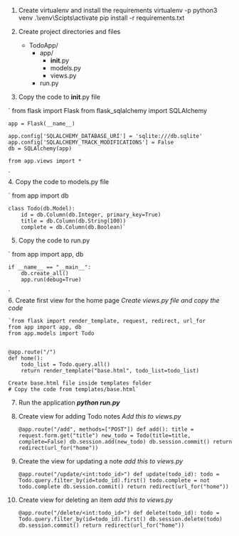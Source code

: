 1. Create virtualenv and install the requirements
    virtualenv -p python3 venv
    .\venv\Scipts\activate
    pip install -r requirements.txt


2. Create project directories and files
    - TodoApp/
        - app/
            - __init__.py
            - models.py
            - views.py
        - run.py

3. Copy the code to __init__.py file

`
    from flask import Flask
    from flask_sqlalchemy import SQLAlchemy
    
    app = Flask(__name__)
    
    app.config['SQLALCHEMY_DATABASE_URI'] = 'sqlite:///db.sqlite'
    app.config['SQLALCHEMY_TRACK_MODIFICATIONS'] = False
    db = SQLAlchemy(app)
    
    from app.views import *      
`    
4. Copy the code to models.py file

`
    from app import db

    class Todo(db.Model):
        id = db.Column(db.Integer, primary_key=True)
        title = db.Column(db.String(100))
        complete = db.Column(db.Boolean)`
        
5. Copy the code to run.py

`
    from app import app, db
    
    if __name__ == "__main__":
        db.create_all()
        app.run(debug=True)
`        
6. Create first view for the home page
    _Create views.py file and copy the code_
    
    
    `from flask import render_template, request, redirect, url_for
    from app import app, db
    from app.models import Todo
    
    
    @app.route("/")
    def home():
        todo_list = Todo.query.all()
        return render_template("base.html", todo_list=todo_list)

    Create base.html file inside templates folder
    # Copy the code from templates/base.html`
    
7. Run the application 
    **_python run.py_**
    
8. Create view for adding Todo notes
    _Add this to views.py_
    


    `@app.route("/add", methods=["POST"])
    def add():
        title = request.form.get("title")
        new_todo = Todo(title=title, complete=False)
        db.session.add(new_todo)
        db.session.commit()
        return redirect(url_for("home"))`
        
9. Create the view for updating a note
    _add this to views.py_
    

    `@app.route("/update/<int:todo_id>")
    def update(todo_id):
        todo = Todo.query.filter_by(id=todo_id).first()
        todo.complete = not todo.complete
        db.session.commit()
        return redirect(url_for("home"))
        `
        
10. Create view for deleting an item
    _add this to views.py_
    

    `@app.route("/delete/<int:todo_id>")
    def delete(todo_id):
        todo = Todo.query.filter_by(id=todo_id).first()
        db.session.delete(todo)
        db.session.commit()
        return redirect(url_for("home"))`